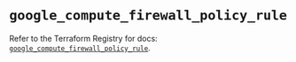 # `google_compute_firewall_policy_rule`

Refer to the Terraform Registry for docs: [`google_compute_firewall_policy_rule`](https://registry.terraform.io/providers/hashicorp/google/6.18.1/docs/resources/compute_firewall_policy_rule).

